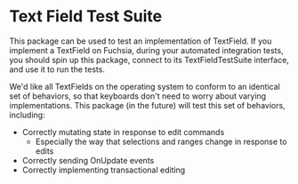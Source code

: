 # Text Field Test Suite

This package can be used to test an implementation of TextField. If you implement a TextField on Fuchsia, during your automated integration tests, you should spin up this package, connect to its TextFieldTestSuite interface, and use it to run the tests.

We'd like all TextFields on the operating system to conform to an identical set of behaviors, so that keyboards don't need to worry about varying implementations. This package (in the future) will test this set of behaviors, including:

- Correctly mutating state in response to edit commands
    - Especially the way that selections and ranges change in response to edits
- Correctly sending OnUpdate events
- Correctly implementing transactional editing